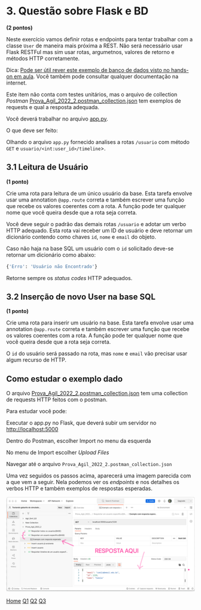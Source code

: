 
# 3. Questão sobre Flask e BD 
**(2 pontos)**

Neste exercício vamos definir rotas e endpoints para tentar trabalhar com a classe `User` de maneira mais próxima a REST. Não será necessário usar Flask RESTFul mas sim usar rotas, argumetnos, valores de retorno e métodos HTTP corretamente. 

Dica: [Pode ser útil rever este exemplo de banco de dados visto no hands-on em aula](https://github.com/Tiagoeem/ProjAgil_hands-on_Finais_2022/blob/main/semana_5/src/app.py). Você também pode consultar qualquer documentação na internet. 

Este item não conta com testes unitários, mas o arquivo de collection *Postman* [Prova_Agil_2022_2.postman_collection.json](./src/test/para_postman/Prova_Agil_2022_2.postman_collection.json) tem exemplos de requests e qual a resposta adequada.

Você deverá trabalhar no arquivo [app.py](./src/app.py).  

O que deve ser feito: 

Olhando o arquivo `app.py` fornecido analises a rotas `/usuario` com método `GET` e `usuario/<int:user_id>/timeline`>.

## 3.1 Leitura de Usuário
**(1 ponto)**

Crie uma rota  para leitura de um único usuário da base. Esta tarefa envolve usar uma annotation `@app.route` correta e também escrever uma função que recebe os valores coerentes com a rota. A função pode ter qualquer nome que você queira desde que a rota seja correta. 

Você deve seguir o padrão das demais rotas `/usuario` e adotar um verbo HTTP adequado. Esta rota vai receber um ID de usuário e deve retornar um dicionário contendo como chaves `id`, `nome` e `email` do objeto.

Caso não haja na base SQL um usuário com o `id` solicitado deve-se retornar um dicionário como abaixo: 

```python
{'Erro': 'Usuário não Encontrado'}
```

Retorne sempre os *status codes* HTTP adequados. 


## 3.2 Inserção de novo User na base SQL 
**(1 ponto)**

Crie uma rota  para inserir um usuário na base. Esta tarefa envolve usar uma annotation `@app.route` correta e também escrever uma função que recebe os valores coerentes com a rota.   A função pode ter qualquer nome que você queira desde que a rota seja correta. 

O `id` do usuário será passado na rota, mas `nome` e `email` vão precisar usar algum recurso de HTTP. 

## Como estudar o exemplo dado 

O arquivo [Prova_Agil_2022_2.postman_collection.json](./src/test/para_postman/Prova_Agil_2022_2.postman_collection.json)  tem uma collection de requests HTTP feitos com o postman.

Para estudar você pode: 

Executar o app.py no Flask, que deverá subir um servidor no [http://localhost:5000](http://localhost:5000)

Dentro do Postman, escolher Import no menu da esquerda

No menu de Import escolher *Upload Files* 

Navegar até o arquivo `Prova_Agil_2022_2.postman_collection.json`

Uma vez seguidos os passos acima, aparecerá uma imagem parecida com a que vem a seguir.  Nela podemos ver os *endpoints* e nos detalhes os verbos HTTP e também exemplos de respostas esperadas.

![Exemplo de collection no Postman](./doc/postman_ex_resposta_esperada.png)


[Home](./README.md)
[Q1](./Q1.md)
[Q2](./Q2.md)
[Q3](./Q3.md)




















